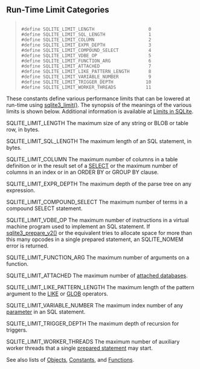 ## Run\-Time Limit Categories




> ```
> 
> #define SQLITE_LIMIT_LENGTH                    0
> #define SQLITE_LIMIT_SQL_LENGTH                1
> #define SQLITE_LIMIT_COLUMN                    2
> #define SQLITE_LIMIT_EXPR_DEPTH                3
> #define SQLITE_LIMIT_COMPOUND_SELECT           4
> #define SQLITE_LIMIT_VDBE_OP                   5
> #define SQLITE_LIMIT_FUNCTION_ARG              6
> #define SQLITE_LIMIT_ATTACHED                  7
> #define SQLITE_LIMIT_LIKE_PATTERN_LENGTH       8
> #define SQLITE_LIMIT_VARIABLE_NUMBER           9
> #define SQLITE_LIMIT_TRIGGER_DEPTH            10
> #define SQLITE_LIMIT_WORKER_THREADS           11
> 
> ```



These constants define various performance limits
that can be lowered at run\-time using [sqlite3\_limit()](../c3ref/limit.html).
The synopsis of the meanings of the various limits is shown below.
Additional information is available at [Limits in SQLite](../limits.html).




SQLITE\_LIMIT\_LENGTH
The maximum size of any string or BLOB or table row, in bytes.



SQLITE\_LIMIT\_SQL\_LENGTH
The maximum length of an SQL statement, in bytes.



SQLITE\_LIMIT\_COLUMN
The maximum number of columns in a table definition or in the
result set of a [SELECT](../lang_select.html) or the maximum number of columns in an index
or in an ORDER BY or GROUP BY clause.



SQLITE\_LIMIT\_EXPR\_DEPTH
The maximum depth of the parse tree on any expression.



SQLITE\_LIMIT\_COMPOUND\_SELECT
The maximum number of terms in a compound SELECT statement.



SQLITE\_LIMIT\_VDBE\_OP
The maximum number of instructions in a virtual machine program
used to implement an SQL statement. If [sqlite3\_prepare\_v2()](../c3ref/prepare.html) or
the equivalent tries to allocate space for more than this many opcodes
in a single prepared statement, an SQLITE\_NOMEM error is returned.



SQLITE\_LIMIT\_FUNCTION\_ARG
The maximum number of arguments on a function.



SQLITE\_LIMIT\_ATTACHED
The maximum number of [attached databases](../lang_attach.html).



SQLITE\_LIMIT\_LIKE\_PATTERN\_LENGTH
The maximum length of the pattern argument to the [LIKE](../lang_expr.html#like) or
[GLOB](../lang_expr.html#glob) operators.



SQLITE\_LIMIT\_VARIABLE\_NUMBER
The maximum index number of any [parameter](../lang_expr.html#varparam) in an SQL statement.



SQLITE\_LIMIT\_TRIGGER\_DEPTH
The maximum depth of recursion for triggers.



SQLITE\_LIMIT\_WORKER\_THREADS
The maximum number of auxiliary worker threads that a single
[prepared statement](../c3ref/stmt.html) may start.



See also lists of
 [Objects](../c3ref/objlist.html),
 [Constants](../c3ref/constlist.html), and
 [Functions](../c3ref/funclist.html).


